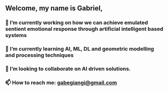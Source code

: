 ## Welcome, my name is Gabriel,
### 🔭 I’m currently working on how we can achieve emulated sentient emotional response through artificial intelligent based systems
### 🌱 I’m currently learning AI, ML, DL and geometric modelling and processing techniques
### 👯 I’m looking to collaborate on AI driven solutions.
### 📫 How to reach me: gabegiangi@gmail.com

<!--
**gdgiangi/gdgiangi** is a ✨ _special_ ✨ repository because its `README.md` (this file) appears on your GitHub profile.

Here are some ideas to get you started:

- 🔭 I’m currently working on ...
- 🌱 I’m currently learning ...
- 👯 I’m looking to collaborate on ...
- 🤔 I’m looking for help with ...
- 💬 Ask me about ...
- 📫 How to reach me: ...
- 😄 Pronouns: ...
- ⚡ Fun fact: ...
-->
